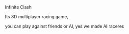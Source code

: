 Infinite Clash

Its 3D multiplayer racing game, 

you can play against friends or AI, yes we made AI raceres 


